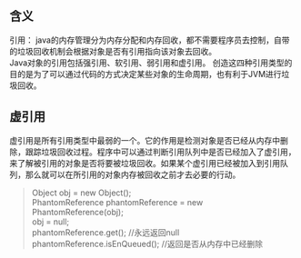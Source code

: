 ## 含义
引用： java的内存管理分为内存分配和内存回收，都不需要程序员去控制，自带的垃圾回收机制会根据对象是否有引用指向该对象去回收。  
Java对象的引用包括强引用、软引用、弱引用和虚引用。 
创造这四种引用类型的目的是为了可以通过代码的方式决定某些对象的生命周期，也有利于JVM进行垃圾回收。

<!-- ## 强引用
强引用是使用最普遍的引用。
> Object strongReference = new Object();  

我们平时new一个对象时，即为强引用。如果一个对象具有强引用时，那么垃圾回收器是不会回收这个对象的。当内存空间不足时，Java虚拟机宁愿抛出OutOfMemoryError错误，使程序异常终止，也不会随意回收具有强引用的对象来解决内存不足的问题。
如果强引用对象不使用时，需要弱化从而使GC能够回收，如下  

> strongReference = null;  

将strongReference对象设置为null，或者让其超出对象的生命周期范围，则gc认为该对象不存在引用，这个时候就可以回收该对象了。  

强引用特点：  
1.强引用直接可以访问到目标对象
2.只要引用变量存在，垃圾回收期不会回收，哪怕抛出OOM异常
3.可能会引起内存泄漏  

## 软引用  
软引用是第二强的引用，可以通过SoftReference使用软引用。一个被软引用持有的对象，JVM会根据堆的使用情况来自动判断何时回收。当堆内存使用接近满额时，JVM会去回收软引用的对象。因此，软引用可以实现对内存敏感的高速缓存。  
SoftReference一旦保存了对一个Java对象的软引用后，在垃圾线程对这个Java对象回收前，SoftReference类提供的get方法可以获得这个java对象的强引用。一旦垃圾回收线程回收该java对象，get方法就会返回null。

> Object obj = new Object();  
> SoftReference<Object> softReference = new SoftReference<Object>(obj);  
> obj = null;  
> softReference.get(); //当内存不够时，有可能会返回null  

软引用的用途主要是实现类似缓存的功能，在内存充足的时候，通过软引用直接从内存取值，不需要再次从真实来源获取数据，当内存不足时，系统会自动删除这些缓存数据。使用软引用能防止内存泄漏。 -->

<!-- ## 弱引用  
在系统GC的时候，只要发现弱引用，不管堆空间是否足够，都会将对象进行回收。和软引用类似，弱引用使用WeakReference实例来保存一个Java对象的引用。弱引用和软引用的区别在于：只具有弱引用的对象拥有更短暂的生命周期。  

> Object obj = new Object();  
> WeakReference<Object> weakReference = new WeakReference<Object>(obj);  
> obj = null;  
> weakReference.get(); //有可能会返回null  
> weakReference.isEnQueued(); //返回是否被垃圾回收期标记为即将回收的垃圾  

弱引用主要用于监控对象是否已经被垃圾回收器标记为即将回收的垃圾，可以通过isEnQueued方法返回对象是否被垃圾回收器标记。   -->

## 虚引用
虚引用是所有引用类型中最弱的一个。它的作用是检测对象是否已经从内存中删除，跟踪垃圾回收过程。程序中可以通过判断引用队列中是否已经加入了虚引用，来了解被引用的对象是否将要被垃圾回收。如果某个虚引用已经被加入到引用队列，那么就可以在所引用的对象内存被回收之前才去必要的行动。  

> Object obj = new Object();  
> PhantomReference<Object> phantomReference = new PhantomReference<Object>(obj);  
> obj = null;  
> phantomReference.get(); //永远返回null  
> phantomReference.isEnQueued(); //返回是否从内存中已经删除

